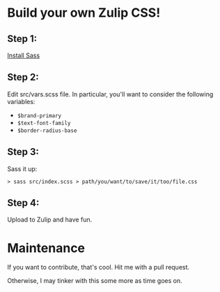 # Build your own Zulip CSS!

## Step 1:

[Install Sass](https://sass-lang.com/install)

## Step 2:

Edit src/vars.scss file.
In particular, you'll want to consider the following variables:

 * `$brand-primary`
 * `$text-font-family`
 * `$border-radius-base`

## Step 3:

Sass it up:

```
> sass src/index.scss > path/you/want/to/save/it/too/file.css
```

## Step 4:

Upload to Zulip and have fun.



# Maintenance

If you want to contribute, that's cool. Hit me with a pull request.

Otherwise, I may tinker with this some more as time goes on.
